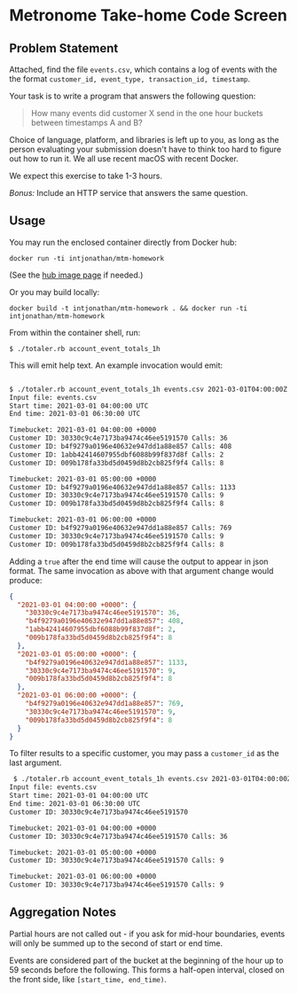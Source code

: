 # Metronome Take-home Code Screen

## Problem Statement
Attached, find the file `events.csv`, which contains a log of events with the
the format `customer_id, event_type, transaction_id, timestamp`.

Your task is to write a program that answers the following question:

> How many events did customer X send in the one hour buckets between timestamps A and B?

Choice of language, platform, and libraries is left up to you, as long as the
person evaluating your submission doesn't have to think too hard to figure out
how to run it. We all use recent macOS with recent Docker.

We expect this exercise to take 1-3 hours.

*Bonus:* Include an HTTP service that answers the same question.

## Usage

You may run the enclosed container directly from Docker hub:

`docker run -ti intjonathan/mtm-homework`

(See the [hub image page](https://hub.docker.com/r/intjonathan/mtm_homework) if needed.)

Or you may build locally:

`docker build -t intjonathan/mtm-homework . && docker run -ti intjonathan/mtm-homework`

From within the container shell, run:

`$ ./totaler.rb account_event_totals_1h`

This will emit help text. An example invocation would emit:

```bash

$ ./totaler.rb account_event_totals_1h events.csv 2021-03-01T04:00:00Z 2021-03-01T06:30:00Z
Input file: events.csv
Start time: 2021-03-01 04:00:00 UTC
End time: 2021-03-01 06:30:00 UTC

Timebucket: 2021-03-01 04:00:00 +0000
Customer ID: 30330c9c4e7173ba9474c46ee5191570 Calls: 36
Customer ID: b4f9279a0196e40632e947dd1a88e857 Calls: 408
Customer ID: 1abb42414607955dbf6088b99f837d8f Calls: 2
Customer ID: 009b178fa33bd5d0459d8b2cb825f9f4 Calls: 8

Timebucket: 2021-03-01 05:00:00 +0000
Customer ID: b4f9279a0196e40632e947dd1a88e857 Calls: 1133
Customer ID: 30330c9c4e7173ba9474c46ee5191570 Calls: 9
Customer ID: 009b178fa33bd5d0459d8b2cb825f9f4 Calls: 8

Timebucket: 2021-03-01 06:00:00 +0000
Customer ID: b4f9279a0196e40632e947dd1a88e857 Calls: 769
Customer ID: 30330c9c4e7173ba9474c46ee5191570 Calls: 9
Customer ID: 009b178fa33bd5d0459d8b2cb825f9f4 Calls: 8

```

Adding a `true` after the end time will cause the output to appear in json format. The same invocation as above with that argument change would produce:

```json
{
  "2021-03-01 04:00:00 +0000": {
    "30330c9c4e7173ba9474c46ee5191570": 36,
    "b4f9279a0196e40632e947dd1a88e857": 408,
    "1abb42414607955dbf6088b99f837d8f": 2,
    "009b178fa33bd5d0459d8b2cb825f9f4": 8
  },
  "2021-03-01 05:00:00 +0000": {
    "b4f9279a0196e40632e947dd1a88e857": 1133,
    "30330c9c4e7173ba9474c46ee5191570": 9,
    "009b178fa33bd5d0459d8b2cb825f9f4": 8
  },
  "2021-03-01 06:00:00 +0000": {
    "b4f9279a0196e40632e947dd1a88e857": 769,
    "30330c9c4e7173ba9474c46ee5191570": 9,
    "009b178fa33bd5d0459d8b2cb825f9f4": 8
  }
}
```

To filter results to a specific customer, you may pass a `customer_id` as the last argument. 

```bash
 $ ./totaler.rb account_event_totals_1h events.csv 2021-03-01T04:00:00Z 2021-03-01T06:30:00Z false 30330c9c4e7173ba9474c46ee5191570
Input file: events.csv
Start time: 2021-03-01 04:00:00 UTC
End time: 2021-03-01 06:30:00 UTC
Customer ID: 30330c9c4e7173ba9474c46ee5191570

Timebucket: 2021-03-01 04:00:00 +0000
Customer ID: 30330c9c4e7173ba9474c46ee5191570 Calls: 36

Timebucket: 2021-03-01 05:00:00 +0000
Customer ID: 30330c9c4e7173ba9474c46ee5191570 Calls: 9

Timebucket: 2021-03-01 06:00:00 +0000
Customer ID: 30330c9c4e7173ba9474c46ee5191570 Calls: 9
```

## Aggregation Notes

Partial hours are not called out - if you ask for mid-hour boundaries, events will only be summed up to the second of start or end time. 

Events are considered part of the bucket at the beginning of the hour up to 59 seconds before the following. This forms a half-open interval, closed on the front side, like `[start_time, end_time)`.